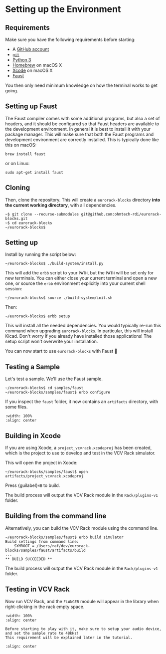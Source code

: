 # Setting up the Environment

## Requirements

Make sure you have the following requirements before starting:

- A [GitHub account](https://github.com/join)
- [`git`](https://git-scm.com/download)
- [Python 3](https://www.python.org/downloads/)
- [Homebrew](https://brew.sh) on macOS X
- [Xcode](https://developer.apple.com/xcode/) on macOS X
- [Faust](https://faust.grame.fr/downloads/)

You then only need minimum knowledge on how the terminal works to get going.


## Setting up Faust

The Faust compiler comes with some additional programs, but also a set of headers, and it should be configured so
that Faust headers are available to the development environment.
In general it is best to install it with your package manager. This will make sure that both
the Faust programs and development environment are correctly installed.
This is typically done like this on macOS:

```
brew install faust
```

or on Linux:

```
sudo apt-get install faust
```


## Cloning

Then, clone the repository. This will create a `eurorack-blocks` directory **into the current working directory**, with all dependencies.


```shell-session
~$ git clone --recurse-submodules git@github.com:ohmtech-rdi/eurorack-blocks.git
~$ cd eurorack-blocks
~/eurorack-blocks$
```


## Setting up

Install by running the script below:

```shell-session
~/eurorack-blocks$ ./build-system/install.py
```

This will add the `erbb` script to your `PATH`, but the `PATH` will be set only for new terminals.
You can either close your current terminal and open a new one, or source the `erbb` environment
explicitly into your current shell session:

```shell-session
~/eurorack-blocks$ source ./build-system/init.sh
```

Then:

```shell-session
~/eurorack-blocks$ erbb setup
```

This will install all the needed dependencies. You would typically re-run this command when
upgrading `eurorack-blocks`.
In particular, this will install Kicad. Don't worry if you already have installed those
applications! The setup script won't overwrite your installation.

You can now start to use `eurorack-blocks` with Faust 🎉


## Testing a Sample

Let's test a sample. We'll use the Faust sample.

```shell-session
~/eurorack-blocks$ cd samples/faust
~/eurorack-blocks/samples/faust$ erbb configure
```

If you inspect the `faust` folder, it now contains an `artifacts` directory, with some files.

```{image} setup-configure.png
:width: 100%
:align: center
```

## Building in Xcode

If you are using Xcode, a `project_vcvrack.xcodeproj` has been created,
which is the project to use to develop and test in the VCV Rack simulator.

This will open the project in Xcode:

```shell-session
~/eurorack-blocks/samples/faust$ open artifacts/project_vcvrack.xcodeproj
```

Press {guilabel}`⌘B` to build.

The build process will output the VCV Rack module in the `Rack/plugins-v1` folder.

## Building from the command line

Alternatively, you can build the VCV Rack module using the command line.

```shell-session
~/eurorack-blocks/samples/faust$ erbb build simulator
Build settings from command line:
    SYMROOT = /Users/raf/dev/eurorack-blocks/samples/faust/artifacts/build
...
** BUILD SUCCEEDED **
```

The build process will output the VCV Rack module in the `Rack/plugins-v1` folder.

## Testing in VCV Rack

Now run VCV Rack, and the `FLANGER` module will appear in the library when right-clicking
in the rack empty space.

```{image} setup-rack.png
:width: 100%
:align: center
```

```{important}
Before starting to play with it, make sure to setup your audio device,
and set the sample rate to 48kHz!
This requirement will be explained later in the tutorial.
```

```{image} setup-rack-audio.png
:align: center
```
